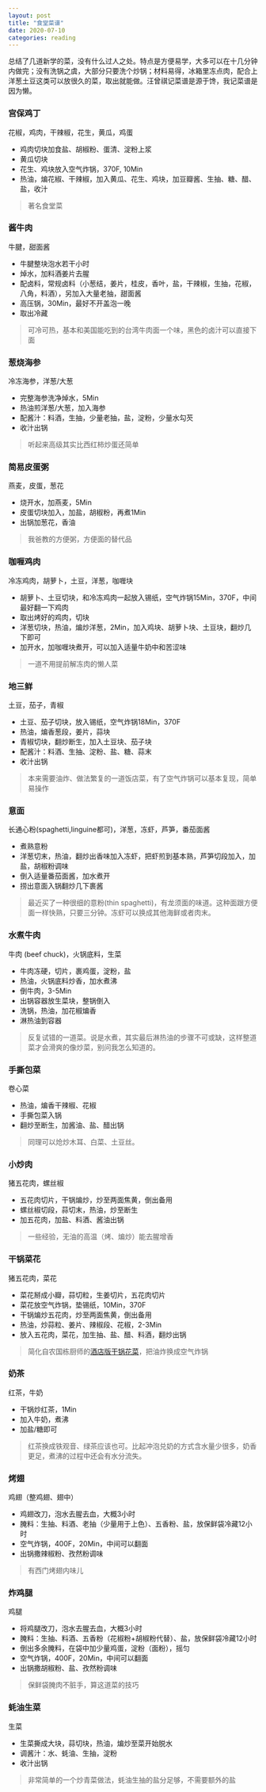 ```yaml
---
layout: post
title: "食堂菜谱"
date: 2020-07-10
categories: reading
---
```


总结了几道新学的菜，没有什么过人之处。特点是方便易学，大多可以在十几分钟内做完；没有洗锅之虞，大部分只要洗个炒锅；材料易得，冰箱里冻点肉，配合上洋葱土豆这类可以放很久的菜，取出就能做。汪曾祺记菜谱是源于馋，我记菜谱是因为懒。

### 宫保鸡丁

花椒，鸡肉，干辣椒，花生，黄瓜，鸡蛋

* 鸡肉切块加食盐、胡椒粉、蛋清、淀粉上浆
* 黄瓜切块
* 花生、鸡块放入空气炸锅，370F, 10Min
* 热油，煸花椒、干辣椒，加入黄瓜、花生、鸡块，加豆瓣酱、生抽、糖、醋、盐，收汁

>著名食堂菜

### 酱牛肉

牛腱，甜面酱

* 牛腱整块泡水若干小时
* 焯水，加料酒姜片去腥
* 配卤料，常规卤料（小葱结，姜片，桂皮，香叶，盐，干辣椒，生抽，花椒，八角，料酒），另加入大量老抽，甜面酱
* 高压锅，30Min，最好不开盖泡一晚
* 取出冷藏

>可冷可热，基本和美国能吃到的台湾牛肉面一个味，黑色的卤汁可以直接下面

### 葱烧海参

冷冻海参，洋葱/大葱

* 完整海参洗净焯水，5Min
* 热油煎洋葱/大葱，加入海参
* 配酱汁：料酒，生抽，少量老抽，盐，淀粉，少量水勾芡
* 收汁出锅

> 听起来高级其实比西红柿炒蛋还简单

### 简易皮蛋粥

燕麦，皮蛋，葱花

* 烧开水，加燕麦，5Min
* 皮蛋切块加入，加盐，胡椒粉，再煮1Min
* 出锅加葱花，香油

> 我爸教的方便粥，方便面的替代品

### 咖喱鸡肉

冷冻鸡肉，胡萝卜，土豆，洋葱，咖喱块

* 胡萝卜、土豆切块，和冷冻鸡肉一起放入锡纸，空气炸锅15Min，370F，中间最好翻一下鸡肉
* 取出烤好的鸡肉，切块
* 洋葱切块，热油，煸炒洋葱，2Min，加入鸡块、胡萝卜块、土豆块，翻炒几下即可
* 加开水，加咖喱块煮开，可以加入适量牛奶中和苦涩味

> 一道不用提前解冻肉的懒人菜

### 地三鲜

土豆，茄子，青椒

* 土豆、茄子切块，放入锡纸，空气炸锅18Min，370F
* 热油，煸香葱段，姜片，蒜块
* 青椒切块，翻炒断生，加入土豆块、茄子块
* 配酱汁：料酒、生抽、淀粉、盐、糖、蒜末
* 收汁出锅

> 本来需要油炸、做法繁复的一道饭店菜，有了空气炸锅可以基本复现，简单易操作

### 意面

长通心粉(spaghetti,linguine都可)，洋葱，冻虾，芦笋，番茄面酱

* 煮熟意粉
* 洋葱切末，热油，翻炒出香味加入冻虾，把虾煎到基本熟，芦笋切段加入，加盐，胡椒粉调味
* 倒入适量番茄面酱，加水煮开
* 捞出意面入锅翻炒几下裹酱

> 最近买了一种很细的意粉(thin spaghetti)，有龙须面的味道。这种面跟方便面一样快熟，只要三分钟。冻虾可以换成其他海鲜或者肉末。

### 水煮牛肉

牛肉 (beef chuck)，火锅底料，生菜

* 牛肉冻硬，切片，裹鸡蛋，淀粉，盐
* 热油，火锅底料炒香，加水煮沸
* 倒牛肉，3-5Min
* 出锅容器放生菜块，整锅倒入
* 洗锅，热油，加花椒煸香
* 淋热油到容器

> 反复试错的一道菜。说是水煮，其实最后淋热油的步骤不可或缺，这样整道菜才会滑爽的像炒菜，别问我怎么知道的。

### 手撕包菜

卷心菜

* 热油，煸香干辣椒、花椒
* 手撕包菜入锅
* 翻炒至断生，加酱油、盐、醋出锅

> 同理可以炝炒木耳、白菜、土豆丝。

### 小炒肉

猪五花肉，螺丝椒

* 五花肉切片，干锅煸炒，炒至两面焦黄，倒出备用
* 螺丝椒切段，蒜切末，热油，炒至断生
* 加五花肉，加盐、料酒、酱油出锅

> 一些经验，无油的高温（烤、煸炒）能去腥增香

### 干锅菜花

猪五花肉，菜花

* 菜花掰成小瓣，蒜切粒，生姜切片，五花肉切片
* 菜花放空气炸锅，垫锡纸，10Min，370F
* 干锅煸炒五花肉，炒至两面焦黄，倒出备用
* 热油，炒蒜粒、姜片、辣椒段、花椒，2-3Min
* 放入五花肉，菜花，加生抽、盐、醋、料酒，翻炒出锅

> 简化自农国栋厨师的[酒店版干锅花菜](https://www.bilibili.com/s/video/BV1Uf4y1m77s)，把油炸换成空气炸锅

### 奶茶

红茶，牛奶

* 干锅炒红茶，1Min
* 加入牛奶，煮沸
* 加盐/糖即可

> 红茶换成铁观音、绿茶应该也可。比起冲泡兑奶的方式含水量少很多，奶香更足，煮沸的过程中还会有水分流失。

### 烤翅

鸡翅（整鸡翅、翅中）
* 鸡翅改刀，泡水去腥去血，大概3小时
* 腌料：生抽、料酒、老抽（少量用于上色）、五香粉、盐，放保鲜袋冷藏12小时
* 空气炸锅，400F，20Min，中间可以翻面
* 出锅撒辣椒粉、孜然粉调味

> 有西门烤翅内味儿

### 炸鸡腿

鸡腿
* 将鸡腿改刀，泡水去腥去血，大概3小时 
* 腌料：生抽、料酒、五香粉（花椒粉+胡椒粉代替）、盐，放保鲜袋冷藏12小时
* 倒出多余腌料，在袋中加少量鸡蛋，淀粉（面粉），摇匀
* 空气炸锅，400F，20Min，中间可以翻面
* 出锅撒胡椒粉、盐、孜然粉调味

> 保鲜袋腌肉不脏手，算这道菜的技巧

### 蚝油生菜

生菜
* 生菜撕成大块，蒜切块，热油，煸炒至菜开始脱水
* 调酱汁：水、蚝油、生抽，淀粉
* 收汁出锅

> 非常简单的一个炒青菜做法，蚝油生抽的盐分足够，不需要额外的盐
